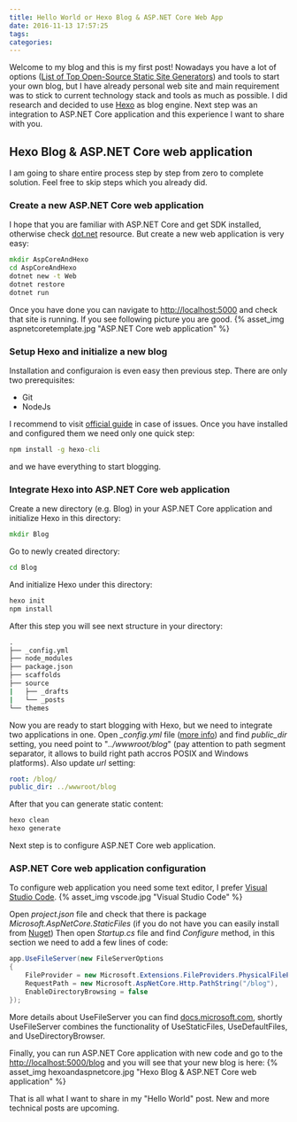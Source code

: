 ```yaml
---
title: Hello World or Hexo Blog & ASP.NET Core Web App
date: 2016-11-13 17:57:25
tags:
categories:
---
```


Welcome to my blog and this is my first post! 
Nowadays you have a lot of options ([List of Top Open-Source Static Site Generators](https://www.staticgen.com)) and tools to start your own blog, but I have already personal web site and main requirement was to stick to current technology stack and tools as much as possible.
I did research and decided to use [Hexo](https://hexo.io/) as blog engine. Next step was an integration to ASP.NET Core application and this experience I want to share with you.

## Hexo Blog & ASP.NET Core web application

I am going to share entire process step by step from zero to complete solution. Feel free to skip steps which you already did.

### Create a new ASP.NET Core web application

I hope that you are familiar with ASP.NET Core and get SDK installed, otherwise check [dot.net](https://dot.net) resource.
But create a new web application is very easy:

``` bat
mkdir AspCoreAndHexo
cd AspCoreAndHexo
dotnet new -t Web
dotnet restore
dotnet run
```

Once you have done you can navigate to [http://localhost:5000](http://localhost:5000) and check that site is running. If you see following picture you are good.
{% asset_img aspnetcoretemplate.jpg "ASP.NET Core web application" %}

### Setup Hexo and initialize a new blog

Installation and configuraion is even easy then previous step. There are only two prerequisites:

* Git
* NodeJs

I recommend to visit [official guide](https://hexo.io/docs/index.html) in case of issues. Once you have installed and configured them we need only one quick step:

``` bat
npm install -g hexo-cli
```

and we have everything to start blogging.

### Integrate Hexo into ASP.NET Core web application

Create a new directory (e.g. Blog) in your ASP.NET Core application and initialize Hexo in this directory:

``` bat
mkdir Blog
```

Go to newly created directory:

``` bat
cd Blog
```

And initialize Hexo under this directory:

``` bat
hexo init
npm install
```

After this step you will see next structure in your directory:

``` bat
.
├── _config.yml
├── node_modules
├── package.json
├── scaffolds
├── source
|   ├── _drafts
|   └── _posts
└── themes
```

Now you are ready to start blogging with Hexo, but we need to integrate two applications in one.
Open *_config.yml* file ([more info](https://hexo.io/docs/configuration.html)) and find *public_dir* setting, you need point to "*../wwwroot/blog*" (pay attention to path segment separator, it allows to build right path accros POSIX and Windows platforms).
Also update *url* setting:

``` yaml
root: /blog/
public_dir: ../wwwroot/blog
```

After that you can generate static content:

``` bat
hexo clean
hexo generate
```

Next step is to configure ASP.NET Core web application.

### ASP.NET Core web application configuration

To configure web application you need some text editor, I prefer [Visual Studio Code](https://code.visualstudio.com).
{% asset_img vscode.jpg "Visual Studio Code" %}

Open *project.json* file and check that there is package *Microsoft.AspNetCore.StaticFiles* (if you do not have you can easily install from [Nuget](https://www.nuget.org/packages/Microsoft.AspNetCore.StaticFiles))
Then open *Startup.cs* file and find *Configure* method, in this section we need to add a few lines of code:

``` csharp
app.UseFileServer(new FileServerOptions
{
    FileProvider = new Microsoft.Extensions.FileProviders.PhysicalFileProvider(System.IO.Path.Combine(System.IO.Directory.GetCurrentDirectory(), @"wwwroot\blog")),
    RequestPath = new Microsoft.AspNetCore.Http.PathString("/blog"),
    EnableDirectoryBrowsing = false
});
```

More details about UseFileServer you can find [docs.microsoft.com](https://docs.microsoft.com/en-us/aspnet/core/fundamentals/static-files#usefileserver), shortly UseFileServer combines the functionality of UseStaticFiles, UseDefaultFiles, and UseDirectoryBrowser.

Finally, you can run ASP.NET Core application with new code and go to the [http://localhost:5000/blog](http://localhost:5000/blog/) and you will see that your new blog is here:
{% asset_img hexoandaspnetcore.jpg "Hexo Blog & ASP.NET Core web application" %}

That is all what I want to share in my "Hello World" post. New and more technical posts are upcoming.